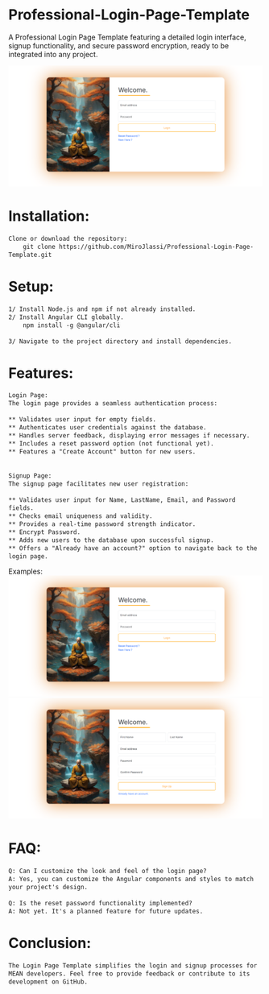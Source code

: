 # Professional-Login-Page-Template
A Professional Login Page Template featuring a detailed login interface, signup functionality, and secure password encryption, ready to be integrated into any project.

![Alt text](/login.png)

# Installation:
    Clone or download the repository:
        git clone https://github.com/MiroJlassi/Professional-Login-Page-Template.git

# Setup:
    1/ Install Node.js and npm if not already installed.
    2/ Install Angular CLI globally.
        npm install -g @angular/cli

    3/ Navigate to the project directory and install dependencies.



# Features:
    Login Page:
    The login page provides a seamless authentication process:

    ** Validates user input for empty fields.
    ** Authenticates user credentials against the database.
    ** Handles server feedback, displaying error messages if necessary.
    ** Includes a reset password option (not functional yet).
    ** Features a "Create Account" button for new users.


    Signup Page:
    The signup page facilitates new user registration:

    ** Validates user input for Name, LastName, Email, and Password fields.
    ** Checks email uniqueness and validity.
    ** Provides a real-time password strength indicator.
    ** Encrypt Password.
    ** Adds new users to the database upon successful signup.
    ** Offers a "Already have an account?" option to navigate back to the login page.

Examples:
![Alt text](/login.png)
![Alt text](/FrontEnd/src/assets/register.png)

# FAQ:
    Q: Can I customize the look and feel of the login page?
    A: Yes, you can customize the Angular components and styles to match your project's design.

    Q: Is the reset password functionality implemented?
    A: Not yet. It's a planned feature for future updates.

# Conclusion:
    The Login Page Template simplifies the login and signup processes for MEAN developers. Feel free to provide feedback or contribute to its development on GitHub.

